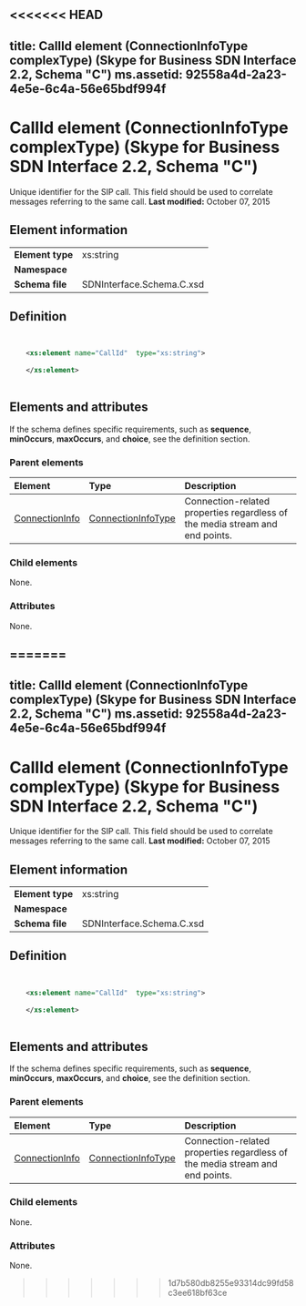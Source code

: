 <<<<<<< HEAD
---
title: CallId element (ConnectionInfoType complexType) (Skype for Business SDN Interface 2.2, Schema "C")
ms.assetid: 92558a4d-2a23-4e5e-6c4a-56e65bdf994f
---


# CallId element (ConnectionInfoType complexType) (Skype for Business SDN Interface 2.2, Schema "C")
Unique identifier for the SIP call. This field should be used to correlate messages referring to the same call. 
 **Last modified:** October 07, 2015
  
    
    


## Element information


|||
|:-----|:-----|
|**Element type**|xs:string |
|**Namespace**||
|**Schema file**|SDNInterface.Schema.C.xsd |
   

## Definition


```XML


    <xs:element name="CallId"  type="xs:string">
    
    </xs:element>
  
```


## Elements and attributes

If the schema defines specific requirements, such as **sequence**, **minOccurs**, **maxOccurs**, and **choice**, see the definition section. 
  
    
    

### Parent elements



|**Element**|**Type**|**Description**|
|:-----|:-----|:-----|
| [ConnectionInfo](connectioninfo-element.md)| [ConnectionInfoType](connectioninfotype-complextype.md)|Connection-related properties regardless of the media stream and end points. |
   

### Child elements

None. 
  
    
    

### Attributes

None. 
  
    
    

=======
---
title: CallId element (ConnectionInfoType complexType) (Skype for Business SDN Interface 2.2, Schema "C")
ms.assetid: 92558a4d-2a23-4e5e-6c4a-56e65bdf994f
---


# CallId element (ConnectionInfoType complexType) (Skype for Business SDN Interface 2.2, Schema "C")
Unique identifier for the SIP call. This field should be used to correlate messages referring to the same call. 
 **Last modified:** October 07, 2015
  
    
    


## Element information


|||
|:-----|:-----|
|**Element type**|xs:string |
|**Namespace**||
|**Schema file**|SDNInterface.Schema.C.xsd |
   

## Definition


```XML


    <xs:element name="CallId"  type="xs:string">
    
    </xs:element>
  
```


## Elements and attributes

If the schema defines specific requirements, such as **sequence**, **minOccurs**, **maxOccurs**, and **choice**, see the definition section. 
  
    
    

### Parent elements



|**Element**|**Type**|**Description**|
|:-----|:-----|:-----|
| [ConnectionInfo](connectioninfo-element.md)| [ConnectionInfoType](connectioninfotype-complextype.md)|Connection-related properties regardless of the media stream and end points. |
   

### Child elements

None. 
  
    
    

### Attributes

None. 
  
    
    

>>>>>>> 1d7b580db8255e93314dc99fd58c3ee618bf63ce

